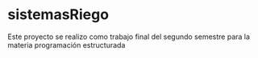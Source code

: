 # sistemasRiego
Este proyecto se realizo como trabajo final del segundo semestre para la materia programación estructurada
